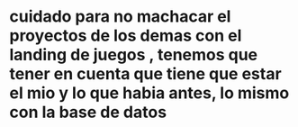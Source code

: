 # cuidado para no machacar el proyectos de los demas con el landing de juegos , tenemos que tener en cuenta que tiene que estar el mio y lo que habia antes, lo mismo con la base de datos

#

